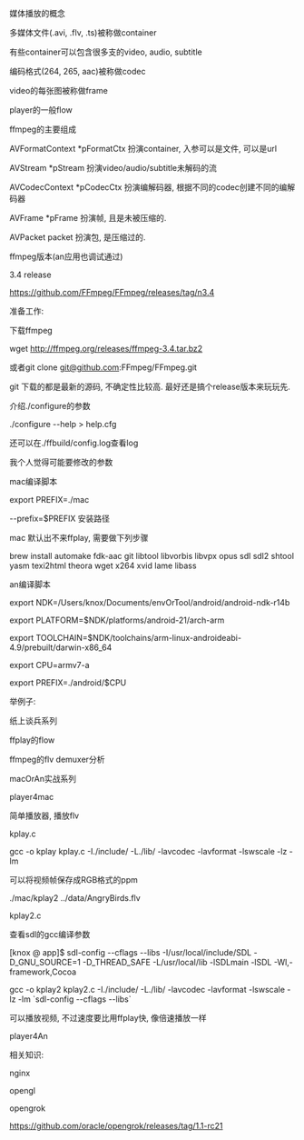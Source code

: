 媒体播放的概念

多媒体文件(.avi, .flv, .ts)被称做container

有些container可以包含很多支的video, audio, subtitle

编码格式(264, 265, aac)被称做codec

video的每张图被称做frame



player的一般flow



ffmpeg的主要组成

AVFormatContext *pFormatCtx 扮演container, 入参可以是文件, 可以是url

AVStream *pStream 扮演video/audio/subtitle未解码的流

AVCodecContext *pCodecCtx 扮演编解码器, 根据不同的codec创建不同的编解码器

AVFrame *pFrame 扮演帧, 且是未被压缩的.

AVPacket packet 扮演包, 是压缩过的.



ffmpeg版本(an应用也调试通过)

3.4 release

https://github.com/FFmpeg/FFmpeg/releases/tag/n3.4



准备工作:

下载ffmpeg     

wget http://ffmpeg.org/releases/ffmpeg-3.4.tar.bz2

或者git clone git@github.com:FFmpeg/FFmpeg.git 

git 下载的都是最新的源码, 不确定性比较高. 最好还是搞个release版本来玩玩先.



介绍./configure的参数

./configure --help > help.cfg

还可以在./ffbuild/config.log查看log



我个人觉得可能要修改的参数

mac编译脚本

export PREFIX=./mac

--prefix=$PREFIX  安装路径

mac 默认出不来ffplay, 需要做下列步骤

brew install automake fdk-aac git libtool libvorbis libvpx opus sdl sdl2 shtool yasm texi2html theora wget x264 xvid lame libass



an编译脚本

export NDK=/Users/knox/Documents/envOrTool/android/android-ndk-r14b

export PLATFORM=$NDK/platforms/android-21/arch-arm

export TOOLCHAIN=$NDK/toolchains/arm-linux-androideabi-4.9/prebuilt/darwin-x86_64

export CPU=armv7-a

export PREFIX=./android/$CPU



举例子:

纸上谈兵系列

ffplay的flow

ffmpeg的flv demuxer分析



macOrAn实战系列

player4mac

简单播放器, 播放flv



kplay.c

gcc -o kplay kplay.c -I./include/ -L./lib/ -lavcodec -lavformat -lswscale -lz -lm

可以将视频帧保存成RGB格式的ppm

./mac/kplay2 ../data/AngryBirds.flv



kplay2.c

查看sdl的gcc编译参数

[knox @ app]$ sdl-config --cflags --libs
-I/usr/local/include/SDL -D_GNU_SOURCE=1 -D_THREAD_SAFE
-L/usr/local/lib -lSDLmain -lSDL -Wl,-framework,Cocoa

gcc -o kplay2 kplay2.c -I./include/ -L./lib/ -lavcodec -lavformat -lswscale -lz -lm \`sdl-config --cflags --libs`

可以播放视频, 不过速度要比用ffplay快, 像倍速播放一样





player4An



相关知识:

nginx



opengl



opengrok

https://github.com/oracle/opengrok/releases/tag/1.1-rc21
